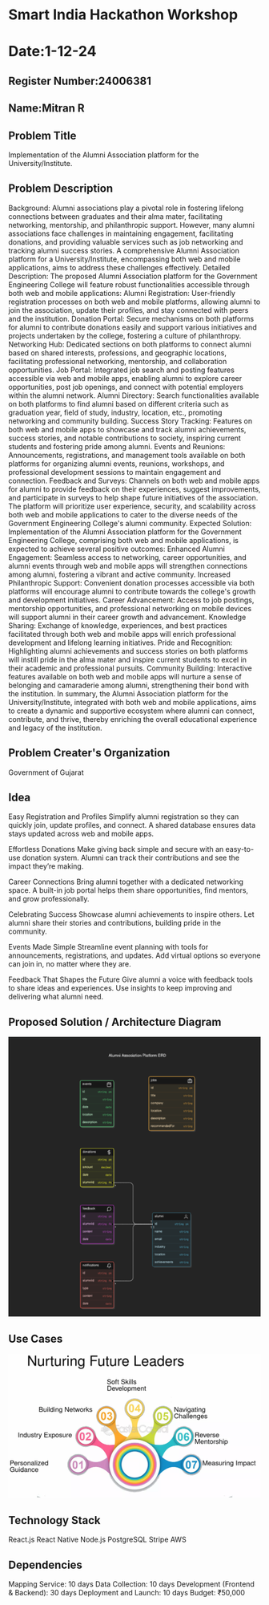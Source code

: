 # Smart India Hackathon Workshop
# Date:1-12-24
## Register Number:24006381
## Name:Mitran R
## Problem Title
Implementation of the Alumni Association platform for the University/Institute.
## Problem Description
Background: Alumni associations play a pivotal role in fostering lifelong connections between graduates and their alma mater, facilitating networking, mentorship, and philanthropic support. However, many alumni associations face challenges in maintaining engagement, facilitating donations, and providing valuable services such as job networking and tracking alumni success stories. A comprehensive Alumni Association platform for a University/Institute, encompassing both web and mobile applications, aims to address these challenges effectively. Detailed Description: The proposed Alumni Association platform for the Government Engineering College will feature robust functionalities accessible through both web and mobile applications: Alumni Registration: User-friendly registration processes on both web and mobile platforms, allowing alumni to join the association, update their profiles, and stay connected with peers and the institution. Donation Portal: Secure mechanisms on both platforms for alumni to contribute donations easily and support various initiatives and projects undertaken by the college, fostering a culture of philanthropy. Networking Hub: Dedicated sections on both platforms to connect alumni based on shared interests, professions, and geographic locations, facilitating professional networking, mentorship, and collaboration opportunities. Job Portal: Integrated job search and posting features accessible via web and mobile apps, enabling alumni to explore career opportunities, post job openings, and connect with potential employers within the alumni network. Alumni Directory: Search functionalities available on both platforms to find alumni based on different criteria such as graduation year, field of study, industry, location, etc., promoting networking and community building. Success Story Tracking: Features on both web and mobile apps to showcase and track alumni achievements, success stories, and notable contributions to society, inspiring current students and fostering pride among alumni. Events and Reunions: Announcements, registrations, and management tools available on both platforms for organizing alumni events, reunions, workshops, and professional development sessions to maintain engagement and connection. Feedback and Surveys: Channels on both web and mobile apps for alumni to provide feedback on their experiences, suggest improvements, and participate in surveys to help shape future initiatives of the association. The platform will prioritize user experience, security, and scalability across both web and mobile applications to cater to the diverse needs of the Government Engineering College's alumni community. Expected Solution: Implementation of the Alumni Association platform for the Government Engineering College, comprising both web and mobile applications, is expected to achieve several positive outcomes: Enhanced Alumni Engagement: Seamless access to networking, career opportunities, and alumni events through web and mobile apps will strengthen connections among alumni, fostering a vibrant and active community. Increased Philanthropic Support: Convenient donation processes accessible via both platforms will encourage alumni to contribute towards the college's growth and development initiatives. Career Advancement: Access to job postings, mentorship opportunities, and professional networking on mobile devices will support alumni in their career growth and advancement. Knowledge Sharing: Exchange of knowledge, experiences, and best practices facilitated through both web and mobile apps will enrich professional development and lifelong learning initiatives. Pride and Recognition: Highlighting alumni achievements and success stories on both platforms will instill pride in the alma mater and inspire current students to excel in their academic and professional pursuits. Community Building: Interactive features available on both web and mobile apps will nurture a sense of belonging and camaraderie among alumni, strengthening their bond with the institution. In summary, the Alumni Association platform for the University/Institute, integrated with both web and mobile applications, aims to create a dynamic and supportive ecosystem where alumni can connect, contribute, and thrive, thereby enriching the overall educational experience and legacy of the institution.
## Problem Creater's Organization
Government of Gujarat

## Idea

Easy Registration and Profiles
Simplify alumni registration so they can quickly join, update profiles, and connect. A shared database ensures data stays updated across web and mobile apps.

Effortless Donations
Make giving back simple and secure with an easy-to-use donation system. Alumni can track their contributions and see the impact they’re making.

Career Connections
Bring alumni together with a dedicated networking space. A built-in job portal helps them share opportunities, find mentors, and grow professionally.

Celebrating Success
Showcase alumni achievements to inspire others. Let alumni share their stories and contributions, building pride in the community.

Events Made Simple
Streamline event planning with tools for announcements, registrations, and updates. Add virtual options so everyone can join in, no matter where they are.

Feedback That Shapes the Future
Give alumni a voice with feedback tools to share ideas and experiences. Use insights to keep improving and delivering what alumni need.

## Proposed Solution / Architecture Diagram
![alt text](1.png)

## Use Cases
![alt text](college.jpg)

## Technology Stack

React.js 
React Native
Node.js
PostgreSQL 
Stripe 
AWS 

## Dependencies

Mapping Service: 10 days
Data Collection: 10 days
Development (Frontend & Backend): 30 days
Deployment and Launch: 10 days
Budget: ₹50,000
